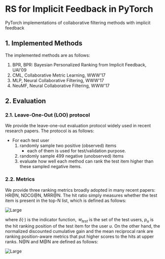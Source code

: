 # RS for Implicit Feedback in PyTorch
PyTorch implementations of collaborative filtering methods with implicit feedback


## 1. Implemented Methods
The implemented methods are as follows:
1. BPR, BPR: Bayesian Personalized Ranking from Implicit Feedback, UAI'09
2. CML, Collaborative Metric Learning, WWW'17
3. MLP, Neural Collaborative Filtering, WWW'17
4. NeuMF, Neural Collaborative Filtering, WWW'17

## 2. Evaluation
### 2.1. Leave-One-Out (LOO) protocol
We provide the leave-one-out evaluation protocol widely used in recent research papers.
The protocol is as follows:
* For each test user
	1. randomly sample two positive (observed) items 
		- each of them is used for test/validation purpose.
	2. randomly sample 499 negative (unobserved) items
	3. evaluate how well each method can rank the test item higher than these sampled negative items.

### 2.2. Metrics
We provide three ranking metrics broadly adopted in many recent papers:  HR@N, NDCG@N, MRR@N.
The hit ratio simply measures whether the test item is present in the top-N list, which is defined as follows:


![Large](https://latex.codecogs.com/svg.latex?\text{H}%20@%20N%20=%20\frac%20{%201%20}%20{%20|%20\mathcal%20{%20U%20}_{test}%20|%20}%20\sum%20_%20{%20u%20\in%20\mathcal%20{%20U}%20_{test}%20}%20\delta%20\left(%20p%20_%20{%20u%20}%20\leq%20\text%20{%20top%20}%20N%20\right) )

where $\delta ( \cdot )$ is the indicator function, $\mathcal { U }_{test}$ is the set of the test users, $p_u$ is the hit ranking position of the test item for the user $u$. 
On the other hand, the normalized discounted cumulative gain and the mean reciprocal rank are ranking position-aware metrics that put higher scores to the hits at upper ranks.
N@N and M@N are defined as follows:

![Large](https://latex.codecogs.com/svg.latex?\text{N}%20@%20N%20=%20\frac%20{%201%20}%20{%20|%20\mathcal%20{%20U%20}%20_{test}%20|%20}%20\sum%20_%20{%20u%20\in%20\mathcal%20{%20U%20}_{test}%20}%20\frac%20{%20\log%202%20}%20{%20\log%20\left(%20p%20_%20{%20u%20}%20+%201%20\right)%20}\text{,%20M}%20@%20N%20=%20\frac%20{%201%20}%20{%20|%20\mathcal%20{%20U%20}_{test}%20|%20}%20\sum%20_%20{%20u%20\in%20\mathcal%20{%20U%20}%20_{test}%20}%20\frac%20{%201%20}%20{%20p%20_%20{%20u%20}%20})
